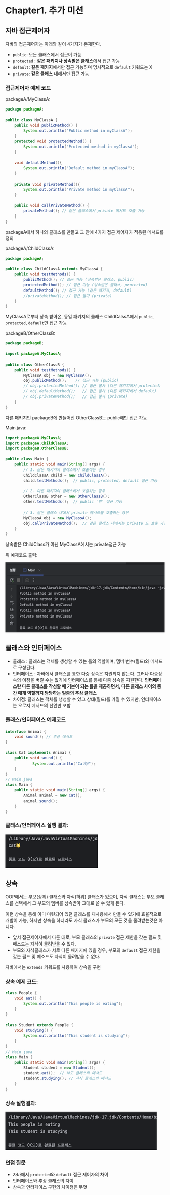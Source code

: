 # Chapter1. 추가 미션

## 자바 접근제어자

자바의 접근제어자는 아래와 같이 4가지가 존재한다. 

- `public`: 모든 클래스에서 접근이 가능
- `protected` : **같은 패키지나 상속받은 클래스**에서 접근 가능
- `default`: **같은 패키지**에서만 접근 가능하며 명시적으로 `default` 키워드는 X
- `private`: **같은 클래스** 내에서만 접근 가능

### 접근제어자 예제 코드

packageA/MyClassA:

```java
package packageA;

public class MyClassA {
    public void publicMethod() {
        System.out.println("Public method in myClassA");
    }
    protected void protectedMethod() {
        System.out.println("Protected method in myClassA");
    }

    void defaultMethod(){
        System.out.println("Default method in myClassA");
    }

    private void privateMethod(){
        System.out.println("Private method in myClassA");
    }

    public void callPrivateMethod() {
        privateMethod(); // 같은 클래스에서 private 메서드 호출 가능
    }
}
```

packageA에서 하나의 클래스를 만들고 그 안에 4가지 접근 제어자가 적용된 메서드를 정의

packageA/ChildClassA:

```java
package packageA;

public class ChildClassA extends MyClassA {
    public void testMethods() {
        publicMethod(); // 접근 가능 (상속받은 클래스, public)
        protectedMethod(); // 접근 가능 (상속받은 클래스, protected)
        defaultMethod(); // 접근 가능 (같은 패키지, default)
        //privateMethod(); // 접근 불가 (private)
    }
}
```

MyClassA로부터 상속 받아온, 동일 패키지의 클래스 ChildCalssA에서 `public`, `protected`, `default`만 접근 가능

packageB/OtherClassB:

```java
package packageB;

import packageA.MyClassA;

public class OtherClassB {
    public void testMethods() {
        MyClassA obj = new MyClassA();
        obj.publicMethod();    // 접근 가능 (public)
        // obj.protectedMethod(); // 접근 불가 (다른 패키지에서 protected)
        // obj.defaultMethod();   // 접근 불가 (다른 패키지에서 default)
        // obj.privateMethod();   // 접근 불가 (private)
    }
}
```

다른 패키지인 packageB에 만들어진 OtherClassB는 public에만 접근 가능

Main.java:

```java
import packageA.MyClassA;
import packageA.ChildClassA;
import packageB.OtherClassB;

public class Main {
    public static void main(String[] args) {
        // 1. 같은 패키지의 클래스에서 호출하는 경우
        ChildClassA child = new ChildClassA();
        child.testMethods();  // public, protected, default 접근 가능

        // 2. 다른 패키지의 클래스에서 호출하는 경우
        OtherClassB other = new OtherClassB();
        other.testMethods();  // public '만' 접근 가능

        // 3. 같은 클래스 내에서 private 메서드를 호출하는 경우
        MyClassA obj = new MyClassA();
        obj.callPrivateMethod();  // 같은 클래스 내에서는 private 도 호출 가능!
    }
}
```

상속받은 ChildClass가 아닌 MyClassA에서는 private접근 가능

위 예제코드 출력: 

![image.png](./image/image.png)

## 클래스와 인터페이스

- 클래스 : 클래스는 객체를 생성할 수 있는 틀의 역할이며, 멤버 변수(필드)와 메서드로 구성된다.
- 인터페이스 : 자바에서 클래스를 통한 다중 상속은 지원되지 않는다. 그러나 다중상속의 이점을 버릴 수는 없기에 인터페이스를 통해 다중 상속을 지원한다. **인터페이스란 다른 클래스를 작성할 때 기본이 되는 틀을 제공하면서, 다른 클래스 사이의 중간 매개 역할까지 담당하는 일종의 추상 클래스**
- 차이점: 클래스는 객체를 생성할 수 있고 상태(필드)를 가질 수 있지만, 인터페이스는 오로지 메서드의 선언만 포함

### 클래스/인터페이스 예제코드

```java
interface Animal {
    void sound(); // 추상 메서드
}

class Cat implements Animal {
    public void sound() {
			System.out.println("Cat🐱");
    }
}
// Main.java
class Main {
    public static void main(String[] args) {
        Animal animal = new Cat();
        animal.sound(); 
    }
}
```

### 클래스/인터페이스 실행 결과:

![image.png](./image/image1.png)

## 상속

OOP에서는 부모(상위) 클래스와 자식(하위) 클래스가 있으며, 자식 클래스는 부모 클래스를 선택해서 그 부모의 멤버를 상속받아 그대로 쓸 수 있게 된다.

이런 상속을 통해 이미 마련되어 있던 클래스를 재사용해서 만들 수 있기에 효율적으로 개발이 가능, 하지만 상속을 하더라도 자식 클래스가 부모의 모든 것을 물려받는것은 아니다.

- 앞서 접근제어자에서 다룬 대로, 부모 클래스의 `private` 접근 제한을 갖는 필드 및 메소드는 자식이 물려받을 수 없다.
- 부모와 자식클래스가 서로 다른 패키지에 있을 경우, 부모의 `default` 접근 제한을 갖는 필드 및 메소드도 자식이 물려받을 수 없다.

자바에서는 `extends` 키워드를 사용하여 상속을 구현

### 상속 예제 코드:

```java
class People {
    void eat() {
        System.out.println("This people is eating");
    }
}

class Student extends People {
    void studying() {
        System.out.println("This student is studying");
    }
}
// Main.java
class Main {
    public static void main(String[] args) {
        Student student = new Student();
        student.eat();  // 부모 클래스의 메서드
        student.studying(); // 자식 클래스의 메서드
    }
}
```

### 상속 실행결과:

![image.png](./image/image2.png)

### 면접 질문

- 자바에서 `protected`와 `default` 접근 제어자의 차이
- 인터페이스와 추상 클래스의 차이
- 상속과 인터페이스 구현의 차이점은 무엇